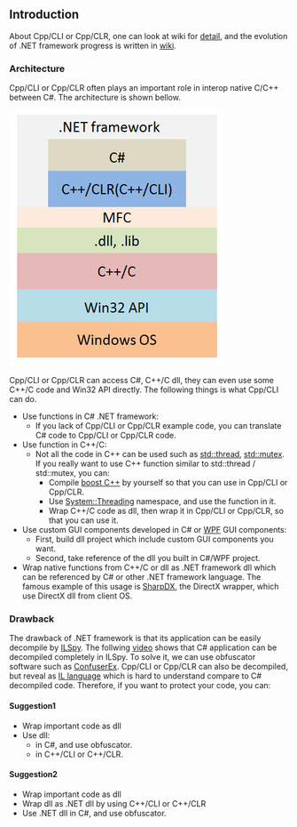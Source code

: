 ## Introduction

About Cpp/CLI or Cpp/CLR, one can look at wiki for [detail](https://en.wikipedia.org/wiki/C%2B%2B/CLI), and the evolution  of .NET framework progress is written in [wiki](https://en.wikipedia.org/wiki/.NET_Framework).

### Architecture

Cpp/CLI or Cpp/CLR often plays an important role in interop native C/C++ between C#. The architecture is shown bellow.

![LanguageLayer](/doc/Ch1/img/1-1.jpg)

Cpp/CLI or Cpp/CLR can access C#, C++/C dll, they can even use some C++/C code and Win32 API directly. The following things is what Cpp/CLI can do.

* Use functions in C# .NET framework:
    * If you lack of Cpp/CLI or Cpp/CLR example code, you can translate C# code to Cpp/CLI or Cpp/CLR code.
* Use function in C++/C:
    * Not all the code in C++ can be used such as [std::thread](http://en.cppreference.com/w/cpp/thread/thread), [std::mutex](http://en.cppreference.com/w/cpp/thread/mutex). If you really want to use C++ function similar to std::thread / std::mutex, you can:
        * Compile [boost C++](http://www.boost.org/) by yourself so that you can use in Cpp/CLI or Cpp/CLR.
        * Use [System::Threading](https://msdn.microsoft.com/zh-tw/library/system.threading(v=vs.110).aspx) namespace, and use the function in it.
        * Wrap C++/C code as dll, then wrap it in Cpp/CLI or Cpp/CLR, so that you can use it.
*  Use custom GUI components developed in C# or [WPF](https://msdn.microsoft.com/en-us/library/ms754130(v=vs.110).aspx) GUI components:
    * First, build dll project which include custom GUI components you want.
    * Second, take reference of the dll you built in C#/WPF project.
* Wrap native functions from C++/C or dll as .NET framework dll which can be referenced by C# or other .NET framework language. The famous example of this usage is [SharpDX](http://sharpdx.org/), the DirectX wrapper, which use DirectX dll from client OS.

### Drawback

The drawback of .NET framework is that its application can be easily decompile by [ILSpy](http://ilspy.net/). The follwing [video](https://www.youtube.com/watch?v=u4bBadA6O-Y) shows that C# application can be decompiled completely in ILSpy. To solve it, we can use obfuscator software such as [ConfuserEx](https://yck1509.github.io/ConfuserEx/). Cpp/CLI or Cpp/CLR can also be decompiled, but reveal as [IL language](https://en.wikipedia.org/wiki/Common_Intermediate_Language) which is hard to understand compare to C# decompiled code. Therefore, if you want to protect your code, you can:

#### Suggestion1
* Wrap important code as dll
* Use dll:
   * in C#, and use obfuscator.
   * in C++/CLI or C++/CLR.
   
#### Suggestion2
* Wrap important code as dll
* Wrap dll as .NET dll by using C++/CLI or C++/CLR
* Use .NET dll in C#, and use obfuscator.




